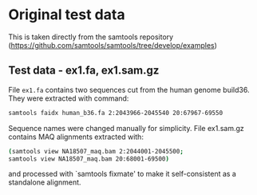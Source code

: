 # Original test data
This is taken directly from the samtools repository (https://github.com/samtools/samtools/tree/develop/examples)

## Test data - ex1.fa, ex1.sam.gz

File `ex1.fa` contains two sequences cut from the human genome
build36. They were extracted with command:

```bash
samtools faidx human_b36.fa 2:2043966-2045540 20:67967-69550
```

Sequence names were changed manually for simplicity. File ex1.sam.gz
contains MAQ alignments extracted with:

```bash
(samtools view NA18507_maq.bam 2:2044001-2045500;
samtools view NA18507_maq.bam 20:68001-69500)
```

and processed with `samtools fixmate' to make it self-consistent as a
standalone alignment.